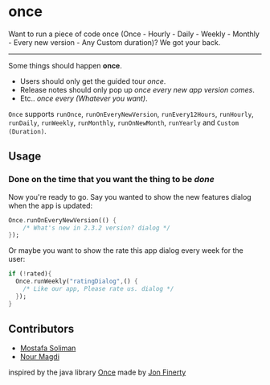 # once

Want to run a piece of code once (Once - Hourly - Daily - Weekly - Monthly - Every new version - Any Custom duration)? We got your back.

----

Some things should happen **once**.
* Users should only get the guided tour _once_.
* Release notes should only pop up _once every new app version comes_.
* Etc.. _once every (Whatever you want)_.

`Once` supports `runOnce`, `runOnEveryNewVersion`, `runEvery12Hours`, `runHourly`, `runDaily`, `runWeekly`, `runMonthly`, `runOnNewMonth`, `runYearly` and `Custom (Duration)`.

## Usage
### Done on the time that you want the thing to be _done_

Now you're ready to go. Say you wanted to show the new features dialog when the app is updated:

```dart
Once.runOnEveryNewVersion(() {
    /* What's new in 2.3.2 version? dialog */
});
```

Or maybe you want to show the rate this app dialog every week for the user:
```dart
if (!rated){
  Once.runWeekly("ratingDialog",() { 
    /* Like our app, Please rate us. dialog */ 
  });
}
```

## Contributors
* [Mostafa Soliman](https://github.com/MostafaSolimanMO)
* [Nour Magdi](https://github.com/SPiercer)


inspired by the java library [Once](https://github.com/jonfinerty/Once) made by [Jon Finerty](https://github.com/jonfinerty)
